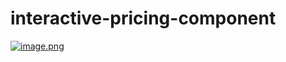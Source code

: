 # interactive-pricing-component
[![image.png](https://i.postimg.cc/bY3QCWZ6/image.png)](https://postimg.cc/4nH7n8bt)
